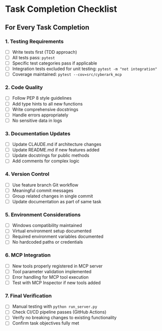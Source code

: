 # Task Completion Checklist

## For Every Task Completion

### 1. Testing Requirements
- [ ] Write tests first (TDD approach)
- [ ] All tests pass: `pytest`
- [ ] Specific test categories pass if applicable
- [ ] Integration tests excluded for unit testing: `pytest -m "not integration"`
- [ ] Coverage maintained: `pytest --cov=src/cyberark_mcp`

### 2. Code Quality
- [ ] Follow PEP 8 style guidelines
- [ ] Add type hints to all new functions
- [ ] Write comprehensive docstrings
- [ ] Handle errors appropriately
- [ ] No sensitive data in logs

### 3. Documentation Updates
- [ ] Update CLAUDE.md if architecture changes
- [ ] Update README.md if new features added
- [ ] Update docstrings for public methods
- [ ] Add comments for complex logic

### 4. Version Control
- [ ] Use feature branch Git workflow
- [ ] Meaningful commit messages
- [ ] Group related changes in single commit
- [ ] Update documentation as part of same task

### 5. Environment Considerations
- [ ] Windows compatibility maintained
- [ ] Virtual environment setup documented
- [ ] Required environment variables documented
- [ ] No hardcoded paths or credentials

### 6. MCP Integration
- [ ] New tools properly registered in MCP server
- [ ] Tool parameter validation implemented
- [ ] Error handling for MCP tool execution
- [ ] Test with MCP Inspector if new tools added

### 7. Final Verification
- [ ] Manual testing with `python run_server.py`
- [ ] Check CI/CD pipeline passes (GitHub Actions)
- [ ] Verify no breaking changes to existing functionality
- [ ] Confirm task objectives fully met